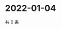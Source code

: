 # 2022-01-04

共 0 条

<!-- BEGIN WEIBO -->
<!-- 最后更新时间 Tue Jan 04 2022 09:59:18 GMT+0800 (China Standard Time) -->

<!-- END WEIBO -->

